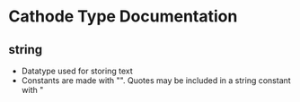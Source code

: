 # Cathode Type Documentation

## string

*	Datatype used for storing text
*	Constants are made with "<your text here>". Quotes may be included in a string constant with \"